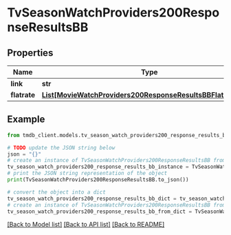 # TvSeasonWatchProviders200ResponseResultsBB


## Properties

Name | Type | Description | Notes
------------ | ------------- | ------------- | -------------
**link** | **str** |  | [optional] 
**flatrate** | [**List[MovieWatchProviders200ResponseResultsBBFlatrateInner]**](MovieWatchProviders200ResponseResultsBBFlatrateInner.md) |  | [optional] 

## Example

```python
from tmdb_client.models.tv_season_watch_providers200_response_results_bb import TvSeasonWatchProviders200ResponseResultsBB

# TODO update the JSON string below
json = "{}"
# create an instance of TvSeasonWatchProviders200ResponseResultsBB from a JSON string
tv_season_watch_providers200_response_results_bb_instance = TvSeasonWatchProviders200ResponseResultsBB.from_json(json)
# print the JSON string representation of the object
print(TvSeasonWatchProviders200ResponseResultsBB.to_json())

# convert the object into a dict
tv_season_watch_providers200_response_results_bb_dict = tv_season_watch_providers200_response_results_bb_instance.to_dict()
# create an instance of TvSeasonWatchProviders200ResponseResultsBB from a dict
tv_season_watch_providers200_response_results_bb_from_dict = TvSeasonWatchProviders200ResponseResultsBB.from_dict(tv_season_watch_providers200_response_results_bb_dict)
```
[[Back to Model list]](../README.md#documentation-for-models) [[Back to API list]](../README.md#documentation-for-api-endpoints) [[Back to README]](../README.md)


